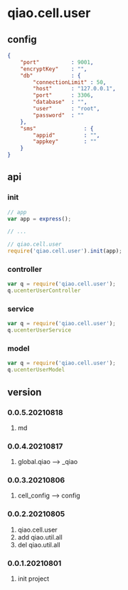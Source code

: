 # qiao.cell.user

## config
```json
{
	"port"			: 9001,
	"encryptKey" 	: "",
	"db" 			: {
		"connectionLimit" : 50,
		"host"		: "127.0.0.1", 
	    "port"		: 3306,
	    "database"	: "",
	    "user"		: "root",
	    "password"	: ""
	},
	"sms"               : {
		"appid"         : "",
		"appkey"        : ""
	}
}
```

## api
### init
```javascript
// app
var app = express();

// ...

// qiao.cell.user
require('qiao.cell.user').init(app);
```

### controller
```javascript
var q = require('qiao.cell.user');
q.ucenterUserController
```

### service
```javascript
var q = require('qiao.cell.user');
q.ucenterUserService
```

### model
```javascript
var q = require('qiao.cell.user');
q.ucenterUserModel
```

## version
### 0.0.5.20210818
1. md

### 0.0.4.20210817
1. global.qiao --> _qiao

### 0.0.3.20210806
1. cell_config --> config

### 0.0.2.20210805
1. qiao.cell.user
2. add qiao.util.all
3. del qiao.util.all

### 0.0.1.20210801
1. init project

